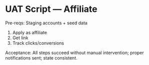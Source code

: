 # UAT Script — Affiliate

Pre-reqs: Staging accounts + seed data

1. Apply as affiliate
2. Get link
3. Track clicks/conversions

Acceptance: All steps succeed without manual intervention; proper notifications sent; state consistent.